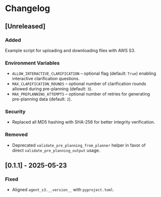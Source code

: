 <!--
File: CHANGELOG.md
Description: Release notes for Agent-S3.
-->

# Changelog

## [Unreleased]
### Added
Example script for uploading and downloading files with AWS S3.

### Environment Variables
- `ALLOW_INTERACTIVE_CLARIFICATION` – optional flag (default: `True`) enabling interactive clarification questions.
- `MAX_CLARIFICATION_ROUNDS` – optional number of clarification rounds allowed during pre-planning (default: `3`).
- `MAX_PREPLANNING_ATTEMPTS` – optional number of retries for generating pre-planning data (default: `2`).

### Security
- Replaced all MD5 hashing with SHA-256 for better integrity verification.

### Removed
- Deprecated `validate_pre_planning_from_planner` helper in favor of direct
  `validate_pre_planning_output` usage.

## [0.1.1] - 2025-05-23
### Fixed
- Aligned `agent_s3.__version__` with `pyproject.toml`.
